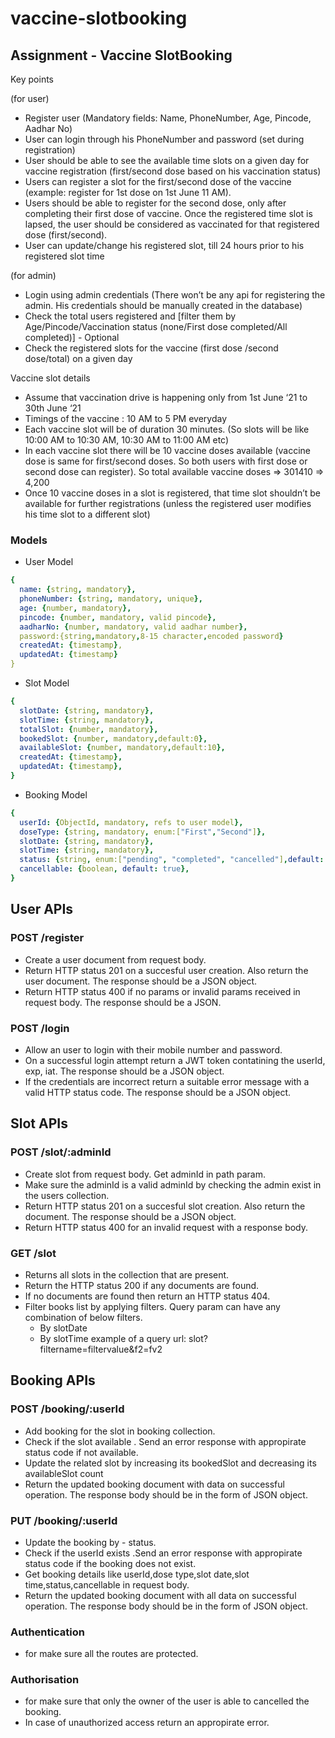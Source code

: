 # vaccine-slotbooking

## Assignment - Vaccine SlotBooking

Key points

(for user)

* Register user (Mandatory fields: Name, PhoneNumber, Age, Pincode, Aadhar No)
* User can login through his PhoneNumber and password (set during registration)
* User should be able to see the available time slots on a given day for vaccine registration (first/second dose based on his vaccination status)
* Users can register a slot for the first/second dose of the vaccine (example: register for 1st dose on 1st June 11 AM).
* Users should be able to register for the second dose, only after completing their first dose of vaccine. Once the registered time slot is lapsed, the user should be considered as vaccinated for that registered dose (first/second).
* User can update/change his registered slot, till 24 hours prior to his registered slot time

(for admin)

* Login using admin credentials (There won’t be any api for registering the admin. His credentials should be manually created in the database)
* Check the total users registered and [filter them by Age/Pincode/Vaccination status (none/First dose completed/All completed)] - Optional
* Check the registered slots for the vaccine (first dose /second dose/total) on a given day

Vaccine slot details

* Assume that vaccination drive is happening only from 1st June ‘21 to 30th June ‘21
* Timings of the vaccine : 10 AM to 5 PM everyday
* Each vaccine slot will be of duration 30 minutes. (So slots will be like 10:00 AM to 10:30 AM, 10:30 AM to 11:00 AM etc)
* In each vaccine slot there will be 10 vaccine doses available (vaccine dose is same for first/second doses. So both users with first dose or second dose can register). So total available vaccine doses => 301410 => 4,200
* Once 10 vaccine doses in a slot is registered, that time slot shouldn’t be available for further registrations (unless the registered user modifies his time slot to a different slot)

### Models

- User Model
```yaml
{ 
  name: {string, mandatory},
  phoneNumber: {string, mandatory, unique},
  age: {number, mandatory}, 
  pincode: {number, mandatory, valid pincode},
  aadharNo: {number, mandatory, valid aadhar number},
  password:{string,mandatory,8-15 character,encoded password}
  createdAt: {timestamp},
  updatedAt: {timestamp}
}
```

- Slot Model
```yaml
{ 
  slotDate: {string, mandatory},
  slotTime: {string, mandatory}, 
  totalSlot: {number, mandatory},
  bookedSlot: {number, mandatory,default:0},
  availableSlot: {number, mandatory,default:10},
  createdAt: {timestamp},
  updatedAt: {timestamp},
}
```

- Booking Model
```yaml
{ 
  userId: {ObjectId, mandatory, refs to user model},
  doseType: {string, mandatory, enum:["First","Second"]},
  slotDate: {string, mandatory},
  slotTime: {string, mandatory},
  status: {string, enum:["pending", "completed", "cancelled"],default: "pending"}
  cancellable: {boolean, default: true},
}
```

## User APIs 
### POST /register
- Create a user document from request body.
- Return HTTP status 201 on a succesful user creation. Also return the user document. The response should be a JSON object.
- Return HTTP status 400 if no params or invalid params received in request body. The response should be a JSON.

### POST /login
- Allow an user to login with their mobile number and password.
- On a successful login attempt return a JWT token contatining the userId, exp, iat. The response should be a JSON object.
- If the credentials are incorrect return a suitable error message with a valid HTTP status code. The response should be a JSON object.

## Slot APIs
### POST /slot/:adminId
- Create slot from request body. Get adminId in path param.
- Make sure the adminId is a valid adminId by checking the admin exist in the users collection.
- Return HTTP status 201 on a succesful slot creation. Also return the document. The response should be a JSON object.
- Return HTTP status 400 for an invalid request with a response body.

### GET /slot
- Returns all slots in the collection that are present. 
- Return the HTTP status 200 if any documents are found.
- If no documents are found then return an HTTP status 404. 
- Filter books list by applying filters. Query param can have any combination of below filters.
  - By slotDate
  - By slotTime
  example of a query url: slot?filtername=filtervalue&f2=fv2

## Booking APIs
### POST /booking/:userId
- Add booking for the slot in booking collection.
- Check if the slot available . Send an error response with appropirate status code if not available.
- Update the related slot by increasing its bookedSlot and decreasing its availableSlot count
- Return the updated booking document with data on successful operation. The response body should be in the form of JSON object.

### PUT /booking/:userId
- Update the booking by - status.
- Check if the userId exists .Send an error response with appropirate status code if the booking does not exist.
- Get booking details like userId,dose type,slot date,slot time,status,cancellable in request body.
- Return the updated booking document with all data on successful operation. The response body should be in the form of JSON object.

### Authentication
- for make sure all the routes are protected.

### Authorisation
- for make sure that only the owner of the user is able to cancelled the booking.
- In case of unauthorized access return an appropirate error.
